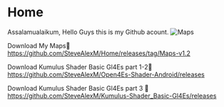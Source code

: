 # Home
Assalamualaikum, Hello Guys this is my Github acount.
![Maps](https://user-images.githubusercontent.com/83632207/153738800-e4ad34cc-be73-4b67-8a00-63ed040acc43.jpg)

Download My Maps🔽
https://github.com/SteveAlexM/Home/releases/tag/Maps-v1.2

Download Kumulus Shader Basic Gl4Es part 1-2🔽
https://github.com/SteveAlexM/Open4Es-Shader-Android/releases

Download Kumulus Shader Basic Gl4Es part 3 🔽
https://github.com/SteveAlexM/Kumulus-Shader_Basic-Gl4Es/releases

